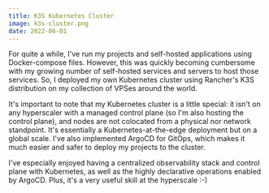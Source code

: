 ```yaml
---
title: K3S Kubernetes Cluster
image: k3s-cluster.png
date: 2022-06-01
---
```


For quite a while, I've run my projects and self-hosted applications using Docker-compose files. However, this was quickly becoming cumbersome with my growing number of self-hosted services and servers to host those services. So, I deployed my own Kubernetes cluster using Rancher's K3S distribution on my collection of VPSes around the world.

It's important to note that my Kubernetes cluster is a little special: it isn't on any hyperscaler with a managed control plane (so I'm also hosting the control plane), and nodes are not colocated from a physical nor network standpoint. It's essentially a Kubernetes-at-the-edge deployment but on a global scale. I've also implemented ArgoCD for GitOps, which makes it much easier and safer to deploy my projects to the cluster.

I've especially enjoyed having a centralized observability stack and control plane with Kubernetes, as well as the highly declarative operations enabled by ArgoCD. Plus, it's a very useful skill at the hyperscale :-)